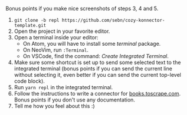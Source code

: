 Bonus points if you make nice screenshots of steps 3, 4 and 5.

1. `git clone -b repl https://github.com/sebn/cozy-konnector-template.git`
2. Open the project in your favorite editor.
3. Open a terminal inside your editor:
    * On Atom, you will have to install some *terminal* package.
    * On NeoVim, run `:Terminal`.
    * On VSCode, find the command: *Create Integrated Terminal*.
4. Make sure some shortcut is set up to send some selected text to the
  integrated terminal (bonus points if you can send the current line without
  selecting it, even better if you can send the current top-level code block).
5. Run `yarn repl` in the integrated terminal.
6. Follow the instructions to write a connector for
  [books.toscrape.com](http://books.toscrape.com). Bonus points if you don't
  use any documentation.
7. Tell me how you feel about this :)
